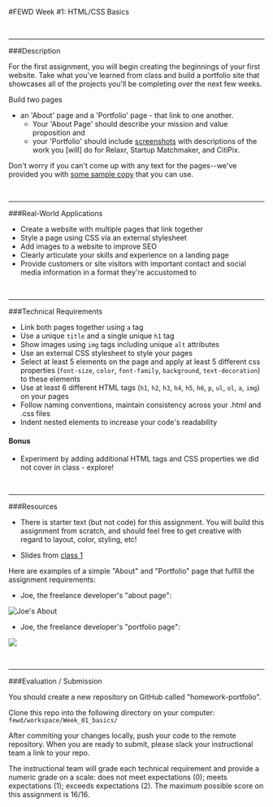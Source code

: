 #FEWD Week #1: HTML/CSS Basics


<br>

---


###Description


For the first assignment, you will begin creating the beginnings of your first website. Take what you've learned from class and build a portfolio site that showcases all of the projects you'll be completing over the next few weeks. 


Build two pages

- an 'About' page and a 'Portfolio' page - that link to one another. 
  - Your 'About Page' should describe your mission and value proposition and 
  - your 'Portfolio' should include [screenshots](starter_code/images) with descriptions of the work you [will] do for Relaxr, Startup Matchmaker, and CitiPix.

Don't worry if you can't come up with any text for the pages--we've provided you with [some sample copy](starter_code/sample_copy.txt) that you can use.

<br>

---


###Real-World Applications


- Create a website with multiple pages that link together
- Style a page using CSS via an external stylesheet
- Add images to a website to improve SEO
- Clearly articulate your skills and experience on a landing page
- Provide customers or site visitors with important contact and social media information in a format they're accustomed to



<br>

---


###Technical Requirements

- Link both pages together using `a` tag
- Use a unique `title` and a single unique `h1` tag
- Show images using `img` tags including unique `alt` attributes
- Use an external CSS stylesheet to style your pages
- Select at least 5 elements on the page and apply at least 5 different css properties (`font-size`, `color`, `font-family`, `background`, `text-decoration`) to these elements
- Use at least 6 different HTML tags (`h1`, `h2`, `h3`, `h4`, `h5`, `h6`, `p`, `ul`, `ol`, `a`, `img`) on your pages
- Follow naming conventions, maintain consistency across your .html and .css files
- Indent nested elements to increase your code's readability

#### Bonus

- Experiment by adding additional HTML tags and CSS properties we did not cover in class - explore!


<br>

---

###Resources

- There is starter text (but not code) for this assignment.  You will build this assignment from scratch, and should feel free to get creative with regard to layout, color, styling, etc!

- Slides from [class 1](../01_html_basics/slides.md) 

Here are examples of a simple "About" and "Portfolio" page that fulfill the assignment requirements:

- Joe, the freelance developer's "about page":

![Joe's About](starter_code/images/about_me_deliverable.png)

- Joe, the freelance developer's "portfolio page":


![](starter_code/images/portfolio_deliverable.png)

<br>

---

###Evaluation / Submission

You should create a new repository on GitHub called "homework-portfolio".  

Clone this repo into the following directory on your computer:
`fewd/workspace/Week_01_basics/` 

After commiting your changes locally, push your code to the remote repository.  When you are ready to submit, please slack your instructional team a link to your repo.  

 The instructional team will grade each technical requirement and provide a numeric grade on a scale: does not meet expectations (0); meets expectations (1); exceeds expectations (2).  The maximum possible score on this assignment is 16/16.